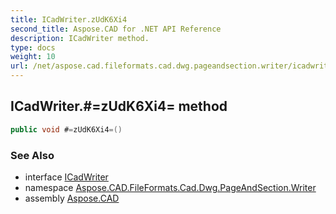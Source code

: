 ```yaml
---
title: ICadWriter.zUdK6Xi4
second_title: Aspose.CAD for .NET API Reference
description: ICadWriter method. 
type: docs
weight: 10
url: /net/aspose.cad.fileformats.cad.dwg.pageandsection.writer/icadwriter/#=zudk6xi4=/
---
```

## ICadWriter.#=zUdK6Xi4= method

```csharp
public void #=zUdK6Xi4=()
```

### See Also

* interface [ICadWriter](./icadwriter/)
* namespace [Aspose.CAD.FileFormats.Cad.Dwg.PageAndSection.Writer](../../aspose.cad.fileformats.cad.dwg.pageandsection.writer/)
* assembly [Aspose.CAD](../../)


